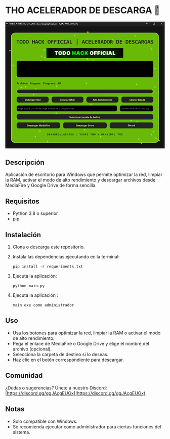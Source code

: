 # THO ACELERADOR DE DESCARGA 🚀

![Vista previa](assets/foto.png)

## Descripción
Aplicación de escritorio para Windows que permite optimizar la red, limpiar la RAM, activar el modo de alto rendimiento y descargar archivos desde MediaFire y Google Drive de forma sencilla.

## Requisitos

- Python 3.8 o superior
- pip

## Instalación

1. Clona o descarga este repositorio.
2. Instala las dependencias ejecutando en la terminal:

   ```
   pip install -r requeriments.txt
   ```

3. Ejecuta la aplicación:

   ```
   python main.py
   ```

4. Ejecuta la aplicación :
   ```
   main.exe como administrador
   ```

## Uso

- Usa los botones para optimizar la red, limpiar la RAM o activar el modo de alto rendimiento.
- Pega el enlace de MediaFire o Google Drive y elige el nombre del archivo (opcional).
- Selecciona la carpeta de destino si lo deseas.
- Haz clic en el botón correspondiente para descargar.

## Comunidad

¿Dudas o sugerencias? Únete a nuestro Discord:  
[https://discord.gg/ggJAcgEUGx](https://discord.gg/ggJAcgEUGx)

## Notas

- Solo compatible con Windows.
- Se recomienda ejecutar como administrador para ciertas funciones del sistema.
